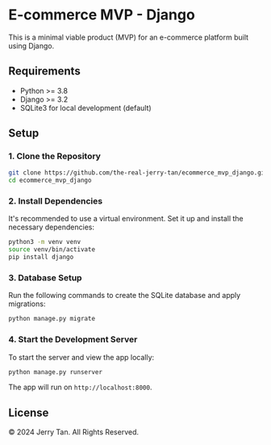
# E-commerce MVP - Django

This is a minimal viable product (MVP) for an e-commerce platform built using Django.

## Requirements

- Python >= 3.8
- Django >= 3.2
- SQLite3 for local development (default)

## Setup

### 1. Clone the Repository

```bash
git clone https://github.com/the-real-jerry-tan/ecommerce_mvp_django.git
cd ecommerce_mvp_django
```

### 2. Install Dependencies

It's recommended to use a virtual environment. Set it up and install the necessary dependencies:

```bash
python3 -m venv venv
source venv/bin/activate
pip install django
```

### 3. Database Setup

Run the following commands to create the SQLite database and apply migrations:

```bash
python manage.py migrate
```

### 4. Start the Development Server

To start the server and view the app locally:

```bash
python manage.py runserver
```

The app will run on `http://localhost:8000`.

## License

© 2024 Jerry Tan. All Rights Reserved.
